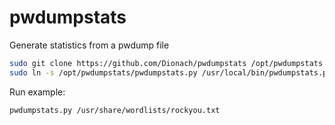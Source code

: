 # pwdumpstats

Generate statistics from a pwdump file

 ``` sh
sudo git clone https://github.com/Dionach/pwdumpstats /opt/pwdumpstats
sudo ln -s /opt/pwdumpstats/pwdumpstats.py /usr/local/bin/pwdumpstats.py
```

Run example:

 ``` sh
pwdumpstats.py /usr/share/wordlists/rockyou.txt
```
